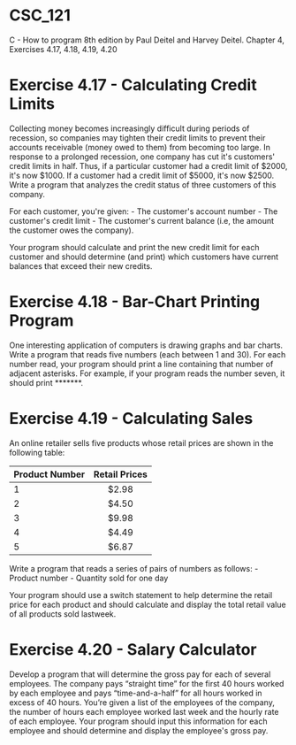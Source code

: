 # CSC_121
C - How to program 8th edition by Paul Deitel and Harvey Deitel. Chapter 4, Exercises 4.17, 4.18, 4.19, 4.20

# Exercise 4.17 - Calculating Credit Limits
Collecting money becomes increasingly difficult during periods of recession, so companies may tighten their credit limits to prevent their accounts receivable (money owed to them) from becoming too large. In response to a prolonged recession, one company has cut it's customers' credit limits in half. Thus, if a particular customer had a credit limit of $2000, it's now $1000. If a customer had a credit limit of $5000, it's now $2500. Write a program that analyzes the credit status of three customers of this company. 

For each customer, you're given:
    - The customer's account number
    - The customer's credit limit
    - The customer's current balance (i.e, the amount the customer owes the company).
 
 Your program should calculate and print the new credit limit for each customer and should determine (and print) which customers have current balances that exceed their new credits.

# Exercise 4.18 - Bar-Chart Printing Program
One interesting application of computers is drawing graphs and bar charts. Write a program that reads five numbers (each between 1 and 30). For each number read, your program should print a line containing that number of adjacent asterisks. For example, if your program reads the number seven, it should print *******.

# Exercise 4.19 - Calculating Sales
An online retailer sells five products whose retail prices are shown in the following table:

| Product Number| Retail Prices |
| :------------ |:-------------:| 
| 1             | $2.98         |
| 2             | $4.50         |  
| 3             | $9.98         | 
| 4             | $4.49         |
| 5             | $6.87         |

Write a program that reads a series of pairs of numbers as follows:
    - Product number
    - Quantity sold for one day
    
Your program should use a switch statement to help determine the retail price for each product and should calculate and display the total retail value of all products sold lastweek.

# Exercise 4.20 - Salary Calculator
Develop a program that will determine the gross pay for each of several employees. The company pays “straight time” for the first 40 hours worked by each employee and pays “time-and-a-half” for all hours worked in excess of 40 hours. You’re given a list of the employees of the company, the number of hours each employee worked last week and the hourly rate of each employee. Your program should input this information for each employee and should determine and display the employee's gross pay.
